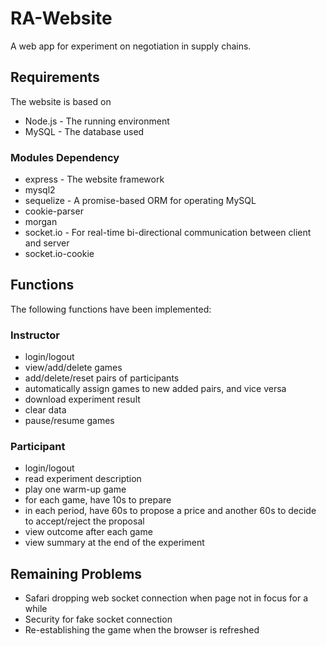 # RA-Website

A web app for experiment on negotiation in supply chains.

## Requirements

The website is based on 

* Node.js - The running environment
* MySQL - The database used

### Modules Dependency

* express - The website framework
* mysql2
* sequelize - A promise-based ORM for operating MySQL
* cookie-parser
* morgan 
* socket.io - For real-time bi-directional communication between client and server
* socket.io-cookie

## Functions 

The following functions have been implemented:

### Instructor

* login/logout
* view/add/delete games
* add/delete/reset pairs of participants
* automatically assign games to new added pairs, and vice versa
* download experiment result
* clear data
* pause/resume games

### Participant
* login/logout
* read experiment description
* play one warm-up game
* for each game, have 10s to prepare
* in each period, have 60s to propose a price and another 60s to decide to accept/reject the proposal
* view outcome after each game
* view summary at the end of the experiment

## Remaining Problems

* Safari dropping web socket connection when page not in focus for a while
* Security for fake socket connection
* Re-establishing the game when the browser is refreshed